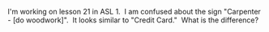 I'm working on lesson 21 in ASL 1.  I am confused about the sign 
			"Carpenter - [do woodwork]".  It looks similar to "Credit Card."  
			What is the difference?